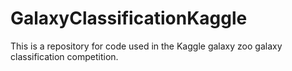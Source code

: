 # GalaxyClassificationKaggle
This is a repository for code used in the Kaggle galaxy zoo galaxy classification competition.
